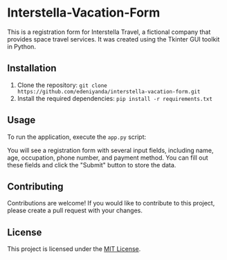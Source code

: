 # Interstella-Vacation-Form


This is a registration form for Interstella Travel, a fictional company that provides space travel services. It was created using the Tkinter GUI toolkit in Python.

## Installation

1. Clone the repository: `git clone https://github.com/edeniyanda/interstella-vacation-form.git`
2. Install the required dependencies: `pip install -r requirements.txt`

## Usage

To run the application, execute the `app.py` script:


You will see a registration form with several input fields, including name, age, occupation, phone number, and payment method. You can fill out these fields and click the "Submit" button to store the data.

## Contributing

Contributions are welcome! If you would like to contribute to this project, please create a pull request with your changes.

## License

This project is licensed under the [MIT License](LICENSE).


